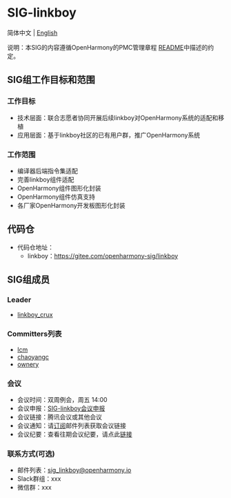 # SIG-linkboy
简体中文 | [English](./sig_linkboy.md)

说明：本SIG的内容遵循OpenHarmony的PMC管理章程 [README](/zh/pmc.md)中描述的约定。

## SIG组工作目标和范围

### 工作目标
* 技术层面：联合志愿者协同开展后续linkboy对OpenHarmony系统的适配和移植
* 应用层面：基于linkboy社区的已有用户群，推广OpenHarmony系统

### 工作范围
* 编译器后端指令集适配
* 完善linkboy组件适配
* OpenHarmony组件图形化封装
* OpenHarmony组件仿真支持
* 各厂家OpenHarmony开发板图形化封装


## 代码仓
- 代码仓地址：
  - linkboy：https://gitee.com/openharmony-sig/linkboy

## SIG组成员

### Leader
- [linkboy_crux](https://gitee.com/linkboy_crux)

### Committers列表
- [lcm](https://gitee.com/lcm)
- [chaoyangc](https://gitee.com/chaoyangc)
- [ownery](https://gitee.com/ownery)

### 会议
 - 会议时间：双周例会，周五 14:00
 - 会议申报：[SIG-linkboy会议申报](https://shimo.im/sheets/sX5pBO7PwFkEsR1D)
 - 会议链接：腾讯会议或其他会议
 - 会议通知：请[订阅](https://lists.openatom.io/postorius/lists/sig_linkboy.openharmony.io)邮件列表获取会议链接
 - 会议纪要：查看往期会议纪要，请点此[链接](https://gitee.com/openharmony-sig/sig-content/tree/master/linkboy/meetings)

### 联系方式(可选)

- 邮件列表：[sig_linkboy@openharmony.io](https://lists.openatom.io/postorius/lists/sig_linkboy.openharmony.io/)
- Slack群组：xxx
- 微信群：xxx
